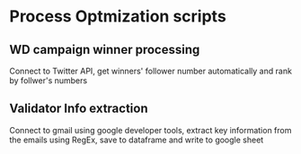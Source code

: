 # Process Optmization scripts
## WD campaign winner processing

Connect to Twitter API, get winners' follower number automatically and rank by follwer's numbers

## Validator Info extraction
Connect to gmail using google developer tools, extract key information from the emails using RegEx, save to dataframe and write to google sheet
